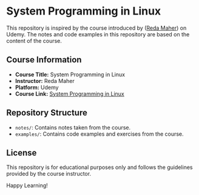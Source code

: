 # System Programming in Linux

This repository is inspired by the course introduced by ([Reda Maher](https://www.linkedin.com/in/reda-maher/)) on Udemy. The notes and code examples in this repository are based on the content of the course.

## Course Information

- **Course Title:** System Programming in Linux
- **Instructor:** Reda Maher
- **Platform:** Udemy
- **Course Link:** [System Programming in Linux](https://www.udemy.com/course/spl01-system-programming-in-linux)

## Repository Structure

- `notes/`: Contains notes taken from the course.
- `examples/`: Contains code examples and exercises from the course.

## License

This repository is for educational purposes only and follows the guidelines provided by the course instructor.

Happy Learning!
